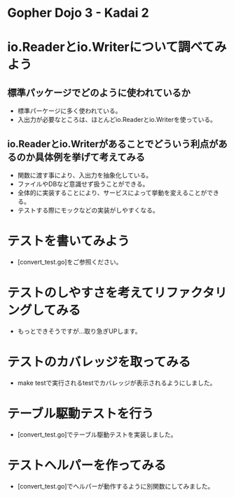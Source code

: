 # Gopher Dojo 3 - Kadai 2

# io.Readerとio.Writerについて調べてみよう

## 標準パッケージでどのように使われているか
* 標準パーケージに多く使われている。
* 入出力が必要なところは、ほとんどio.Readerとio.Writerを使っている。

## io.Readerとio.Writerがあることでどういう利点があるのか具体例を挙げて考えてみる
* 関数に渡す事により、入出力を抽象化している。
* ファイルやDBなど意識せず扱うことができる。
* 全体的に実装することにより、サービスによって挙動を変えることができる。
* テストする際にモックなどの実装がしやすくなる。

# テストを書いてみよう
* [convert_test.go]をご参照ください。

# テストのしやすさを考えてリファクタリングしてみる
* もっとできそうですが…取り急ぎUPします。

# テストのカバレッジを取ってみる
* make testで実行されるtestでカバレッジが表示されるようにしました。

# テーブル駆動テストを行う
* [convert_test.go]でテーブル駆動テストを実装しました。

# テストヘルパーを作ってみる
* [convert_test.go]でヘルパーが動作するように別関数にしてみました。